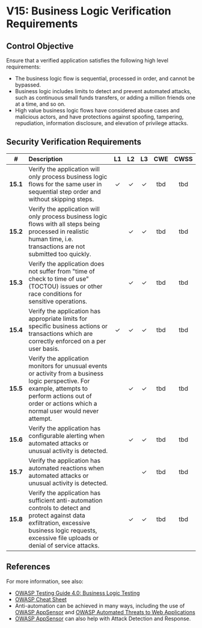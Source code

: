 # V15: Business Logic Verification Requirements

## Control Objective

Ensure that a verified application satisfies the following high level requirements:

* The business logic flow is sequential, processed in order, and cannot be bypassed.
* Business logic includes limits to detect and prevent automated attacks, such as continuous small funds transfers, or adding a million friends one at a time, and so on.
* High value business logic flows have considered abuse cases and malicious actors, and have protections against spoofing, tampering, repudiation, information disclosure, and elevation of privilege attacks.

## Security Verification Requirements

| # | Description | L1 | L2 | L3 | CWE | CWSS |
| :---: | :--- | :---: | :---:| :---: | :---: | :---: |
| **15.1** | Verify the application will only process business logic flows for the same user in sequential step order and without skipping steps.  | ✓ | ✓ | ✓ | tbd | tbd | 
| **15.2** | Verify the application will only process business logic flows with all steps being processed in realistic human time, i.e. transactions are not submitted too quickly.  |  | ✓ | ✓ | tbd | tbd | 
| **15.3** | Verify the application does not suffer from "time of check to time of use" (TOCTOU) issues or other race conditions for sensitive operations. |  | ✓ | ✓ | tbd | tbd | 
| **15.4** | Verify the application has appropriate limits for specific business actions or transactions which are correctly enforced on a per user basis. | ✓ | ✓ | ✓ | tbd | tbd | 
| **15.5** | Verify the application monitors for unusual events or activity from a business logic perspective. For example, attempts to perform actions out of order or actions which a normal user would never attempt. |  | ✓ | ✓ | tbd | tbd | 
| **15.6** | Verify the application has configurable alerting when automated attacks or unusual activity is detected. |  | ✓ | ✓ | tbd | tbd | 
| **15.7** | Verify the application has automated reactions when automated attacks or unusual activity is detected. |  |  | ✓ | tbd | tbd | 
| **15.8** | Verify the application has sufficient anti-automation controls to detect and protect against data exfiltration, excessive business logic requests, excessive file uploads or denial of service attacks. |  | ✓ | ✓ | tbd | tbd | 

## References

For more information, see also:

* [OWASP Testing Guide 4.0: Business Logic Testing](https://www.owasp.org/index.php/Testing_for_business_logic)
* [OWASP Cheat Sheet](https://www.owasp.org/index.php/Business_Logic_Security_Cheat_Sheet)
* Anti-automation can be achieved in many ways, including the use of [OWASP AppSensor](https://www.owasp.org/index.php/OWASP_AppSensor_Project) and [OWASP Automated Threats to Web Applications](https://www.owasp.org/index.php/OWASP_Automated_Threats_to_Web_Applications)
* [OWASP AppSensor](https://www.owasp.org/index.php/OWASP_AppSensor_Project) can also help with Attack Detection and Response.
